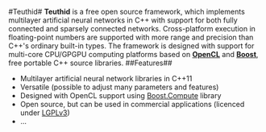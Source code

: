 #Teuthid#
**Teuthid** is a free open source framework, which implements multilayer artificial neural networks in C++ with support for both fully connected and sparsely connected networks. Cross-platform execution in floating-point numbers are supported with more range and precision than C++'s ordinary built-in types. The framework is designed with support for multi-core CPU/GPGPU computing platforms based on **[OpenCL](https://www.khronos.org/opencl/)** and **[Boost](http://www.boost.org/)**, free portable C++ source libraries.
##Features##
* Multilayer artificial neural network libraries in C++11
* Versatile (possible to adjust many parameters and features)
* Designed with OpenCL support using [Boost.Compute](http://www.boost.org/doc/libs/release/libs/compute/) library
* Open source, but can be used in commercial applications (licenced under [LGPLv3](https://www.gnu.org/licenses/lgpl-3.0.en.html))
* ...

